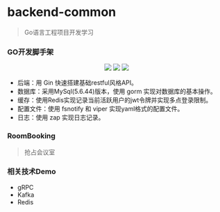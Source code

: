 # backend-common
> Go语言工程项目开发学习

### GO开发脚手架
<div align=center>
<img src="https://img.shields.io/badge/golang-1.16-blue"/>
<img src="https://img.shields.io/badge/gin-1.7.0-lightBlue"/>
<img src="https://img.shields.io/badge/gorm-1.22.5-red"/>
</div>

* 后端：用 Gin 快速搭建基础restful风格API。
* 数据库：采用MySql(5.6.44)版本，使用 gorm 实现对数据库的基本操作。
* 缓存：使用Redis实现记录当前活跃用户的jwt令牌并实现多点登录限制。
* 配置文件：使用 fsnotify 和 viper 实现yaml格式的配置文件。
* 日志：使用 zap 实现日志记录。

### RoomBooking
> 抢占会议室

### 相关技术Demo
* gRPC
* Kafka
* Redis
